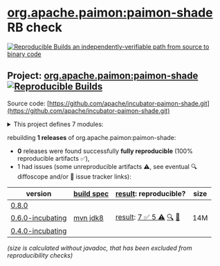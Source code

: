 [org.apache.paimon:paimon-shade](https://central.sonatype.com/artifact/org.apache.paimon/paimon-shade/versions) RB check
=======

[![Reproducible Builds](https://reproducible-builds.org/images/logos/rb.svg) an independently-verifiable path from source to binary code](https://reproducible-builds.org/)

## Project: [org.apache.paimon:paimon-shade](https://central.sonatype.com/artifact/org.apache.paimon/paimon-shade/versions) [![Reproducible Builds](https://img.shields.io/endpoint?url=https://raw.githubusercontent.com/jvm-repo-rebuild/reproducible-central/master/content/org/apache/paimon/shade/badge.json)](https://github.com/jvm-repo-rebuild/reproducible-central/blob/master/content/org/apache/paimon/shade/README.md)

Source code: [https://github.com/apache/incubator-paimon-shade.git](https://github.com/apache/incubator-paimon-shade.git)

<details><summary>This project defines 7 modules:</summary>

* [org.apache.paimon:paimon-shade](https://central.sonatype.com/artifact/org.apache.paimon/paimon-shade/0.6.0-incubating)
* [org.apache.paimon:paimon-shade-caffeine-2](https://central.sonatype.com/artifact/org.apache.paimon/paimon-shade-caffeine-2/0.6.0-incubating)
* [org.apache.paimon:paimon-shade-guava-30](https://central.sonatype.com/artifact/org.apache.paimon/paimon-shade-guava-30/0.6.0-incubating)
* [org.apache.paimon:paimon-shade-jackson-2](https://central.sonatype.com/artifact/org.apache.paimon/paimon-shade-jackson-2/0.6.0-incubating)
* [org.apache.paimon:paimon-shade-jackson-module-jsonSchema-2](https://central.sonatype.com/artifact/org.apache.paimon/paimon-shade-jackson-module-jsonSchema-2/0.6.0-incubating)
* [org.apache.paimon:paimon-shade-jackson-parent](https://central.sonatype.com/artifact/org.apache.paimon/paimon-shade-jackson-parent/0.6.0-incubating)
* [org.apache.paimon:paimon-shade-netty-4](https://central.sonatype.com/artifact/org.apache.paimon/paimon-shade-netty-4/0.6.0-incubating)
</details>

rebuilding **1 releases** of org.apache.paimon:paimon-shade:
- **0** releases were found successfully **fully reproducible** (100% reproducible artifacts :white_check_mark:),
- 1 had issues (some unreproducible artifacts :warning:, see eventual :mag: diffoscope and/or :memo: issue tracker links):

| version | [build spec](/BUILDSPEC.md) | [result](https://reproducible-builds.org/docs/jvm/): reproducible? | size |
| -- | --------- | ------ | -- |
| [0.8.0](https://central.sonatype.com/artifact/org.apache.paimon/paimon-shade/0.8.0/pom) | | | |
| [0.6.0-incubating](https://central.sonatype.com/artifact/org.apache.paimon/paimon-shade/0.6.0-incubating/pom) | [mvn jdk8](paimon-shade-0.6.0-incubating.buildspec) | [result](paimon-shade-0.6.0-incubating.buildinfo): [7 :white_check_mark:  5 :warning:](paimon-shade-0.6.0-incubating.buildcompare) [:mag:](paimon-shade-0.6.0-incubating.diffoscope) [:memo:](https://github.com/apache/incubator-paimon-shade/pull/18) | 14M |
| [0.4.0-incubating](https://central.sonatype.com/artifact/org.apache.paimon/paimon-shade/0.4.0-incubating/pom) | | | |

<i>(size is calculated without javadoc, that has been excluded from reproducibility checks)</i>
